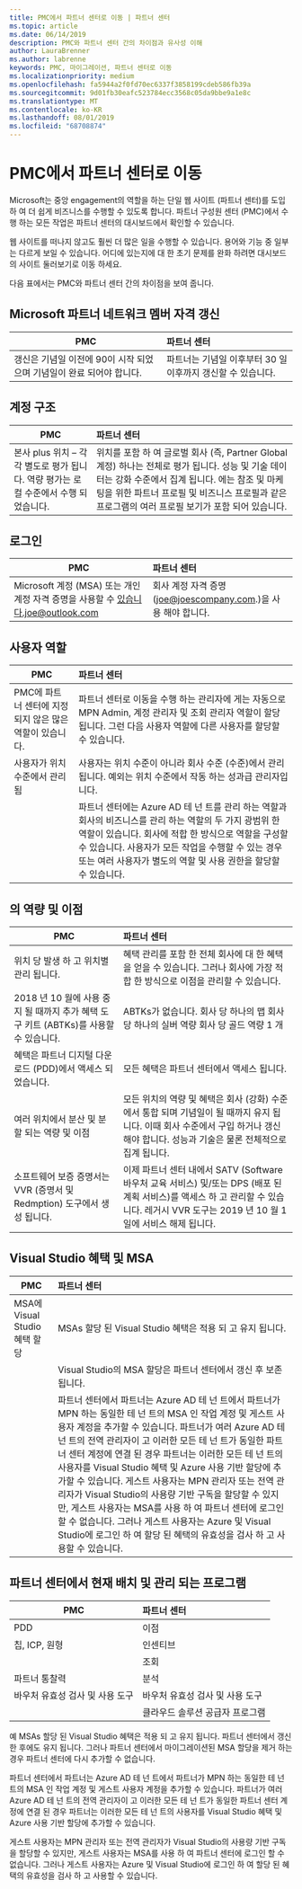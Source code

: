 ```yaml
---
title: PMC에서 파트너 센터로 이동 | 파트너 센터
ms.topic: article
ms.date: 06/14/2019
description: PMC와 파트너 센터 간의 차이점과 유사성 이해
author: LauraBrenner
ms.author: labrenne
keywords: PMC, 마이그레이션, 파트너 센터로 이동
ms.localizationpriority: medium
ms.openlocfilehash: fa5944a2f0fd70ec6337f3858199cdeb586fb39a
ms.sourcegitcommit: 9d01fb30eafc523784ecc3568c05da9bbe9a1e8c
ms.translationtype: MT
ms.contentlocale: ko-KR
ms.lasthandoff: 08/01/2019
ms.locfileid: "68708874"
---
```

# <a name="moving-from-pmc-to-partner-center"></a>PMC에서 파트너 센터로 이동

Microsoft는 중앙 engagement의 역할을 하는 단일 웹 사이트 (파트너 센터)를 도입 하 여 더 쉽게 비즈니스를 수행할 수 있도록 합니다. 파트너 구성원 센터 (PMC)에서 수행 하는 모든 작업은 파트너 센터의 대시보드에서 확인할 수 있습니다. 

웹 사이트를 떠나지 않고도 훨씬 더 많은 일을 수행할 수 있습니다. 용어와 기능 중 일부는 다르게 보일 수 있습니다. 어디에 있는지에 대 한 초기 문제를 완화 하려면 대시보드의 사이트 둘러보기로 이동 하세요.

다음 표에서는 PMC와 파트너 센터 간의 차이점을 보여 줍니다.

## <a name="renewing-your-microsoft-partner-network--membership"></a>Microsoft 파트너 네트워크 멤버 자격 갱신

|**PMC**   |**파트너 센터**|
|----------------------|:-----------------------------|
|갱신은 기념일 이전에 90이 시작 되었으며 기념일이 완료 되어야 합니다.| 파트너는 기념일 이후부터 30 일 이후까지 갱신할 수 있습니다.|

## <a name="account-structure"></a>계정 구조

|**PMC**   |**파트너 센터**|
|----------------------|:-----------------------------|
|본사 plus 위치 – 각각 별도로 평가 됩니다. 역량 평가는 로컬 수준에서 수행 되었습니다.|위치를 포함 하 여 글로벌 회사 (즉, Partner Global 계정) 하나는 전체로 평가 됩니다. 성능 및 기술 데이터는 강화 수준에서 집계 됩니다. 에는 참조 및 마케팅을 위한 파트너 프로필 및 비즈니스 프로필과 같은 프로그램의 여러 프로필 보기가 포함 되어 있습니다.|

## <a name="sign-in"></a>로그인

|**PMC**   |**파트너 센터**|
|----------------------|:-----------------------------|
|Microsoft 계정 (MSA) 또는 개인 계정 자격 증명을 사용할 수 있습니다.joe@outlook.com|회사 계정 자격 증명 (joe@joescompany.com.)을 사용 해야 합니다.|

## <a name="user-roles"></a>사용자 역할

|**PMC**   |**파트너 센터**|
|----------------------|:-----------------------------|
|PMC에 파트너 센터에 지정 되지 않은 많은 역할이 있습니다.|파트너 센터로 이동을 수행 하는 관리자에 게는 자동으로 MPN Admin, 계정 관리자 및 조회 관리자 역할이 할당 됩니다. 그런 다음 사용자 역할에 다른 사용자를 할당할 수 있습니다.|
|사용자가 위치 수준에서 관리 됨|사용자는 위치 수준이 아니라 회사 수준 (수준)에서 관리 됩니다. 예외는 위치 수준에서 작동 하는 성과급 관리자입니다.|
|   |파트너 센터에는 Azure AD 테 넌 트를 관리 하는 역할과 회사의 비즈니스를 관리 하는 역할의 두 가지 광범위 한 역할이 있습니다. 회사에 적합 한 방식으로 역할을 구성할 수 있습니다. 사용자가 모든 작업을 수행할 수 있는 경우 또는 여러 사용자가 별도의 역할 및 사용 권한을 할당할 수 있습니다. 

## <a name="how-competencies-and-benefits-are-accounted-for"></a>의 역량 및 이점

|**PMC**   |**파트너 센터**|
|----------------------|:-----------------------------|
|위치 당 발생 하 고 위치별 관리 됩니다.|혜택 관리를 포함 한 전체 회사에 대 한 혜택을 얻을 수 있습니다. 그러나 회사에 가장 적합 한 방식으로 이점을 관리할 수 있습니다. |
|2018 년 10 월에 사용 중지 될 때까지 추가 혜택 도구 키트 (ABTKs)를 사용할 수 있습니다.|ABTKs가 없습니다. 회사 당 하나의 맵 회사 당 하나의 실버 역량 회사 당 골드 역량 1 개|
|혜택은 파트너 디지털 다운로드 (PDD)에서 액세스 되었습니다. |모든 혜택은 파트너 센터에서 액세스 됩니다.|
|여러 위치에서 분산 및 분할 되는 역량 및 이점|모든 위치의 역량 및 혜택은 회사 (강화) 수준에서 통합 되며 기념일이 될 때까지 유지 됩니다. 이때 회사 수준에서 구입 하거나 갱신 해야 합니다. 성능과 기술은 물론 전체적으로 집계 됩니다.|
|소프트웨어 보증 증명서는 VVR (증명서 및 Redmption) 도구에서 생성 됩니다.|이제 파트너 센터 내에서 SATV (Software 바우처 교육 서비스) 및/또는 DPS (배포 된 계획 서비스)를 액세스 하 고 관리할 수 있습니다.  레거시 VVR 도구는 2019 년 10 월 1 일에 서비스 해제 됩니다.  |

## <a name="visual-studio-benefits-and-msa"></a>Visual Studio 혜택 및 MSA

|**PMC**   |**파트너 센터**   |
|-----------------|:-----------------|
|MSA에 Visual Studio 혜택 할당|MSAs 할당 된 Visual Studio 혜택은 적용 되 고 유지 됩니다.|
||Visual Studio의 MSA 할당은 파트너 센터에서 갱신 후 보존 됩니다.|
||파트너 센터에서 파트너는 Azure AD 테 넌 트에서 파트너가 MPN 하는 동일한 테 넌 트의 MSA 인 작업 계정 및 게스트 사용자 계정을 추가할 수 있습니다. 파트너가 여러 Azure AD 테 넌 트의 전역 관리자이 고 이러한 모든 테 넌 트가 동일한 파트너 센터 계정에 연결 된 경우 파트너는 이러한 모든 테 넌 트의 사용자를 Visual Studio 혜택 및 Azure 사용 기반 할당에 추가할 수 있습니다. 게스트 사용자는 MPN 관리자 또는 전역 관리자가 Visual Studio의 사용량 기반 구독을 할당할 수 있지만, 게스트 사용자는 MSA를 사용 하 여 파트너 센터에 로그인 할 수 없습니다. 그러나 게스트 사용자는 Azure 및 Visual Studio에 로그인 하 여 할당 된 혜택의 유효성을 검사 하 고 사용할 수 있습니다. |

## <a name="programs-now-located-and-managed-in-partner-center"></a>파트너 센터에서 현재 배치 및 관리 되는 프로그램 

|**PMC**   |**파트너 센터**|
|----------------------|:-----------------------------|
|PDD  |이점|
|칩, ICP, 원형 | 인센티브|
||조회|
|파트너 통찰력| 분석|
|바우처 유효성 검사 및 사용 도구| 바우처 유효성 검사 및 사용 도구|
|           |클라우드 솔루션 공급자 프로그램|

예 MSAs 할당 된 Visual Studio 혜택은 적용 되 고 유지 됩니다. 파트너 센터에서 갱신 한 후에도 유지 됩니다. 그러나 파트너 센터에서 마이그레이션된 MSA 할당을 제거 하는 경우 파트너 센터에 다시 추가할 수 없습니다.

파트너 센터에서 파트너는 Azure AD 테 넌 트에서 파트너가 MPN 하는 동일한 테 넌 트의 MSA 인 작업 계정 및 게스트 사용자 계정을 추가할 수 있습니다. 파트너가 여러 Azure AD 테 넌 트의 전역 관리자이 고 이러한 모든 테 넌 트가 동일한 파트너 센터 계정에 연결 된 경우 파트너는 이러한 모든 테 넌 트의 사용자를 Visual Studio 혜택 및 Azure 사용 기반 할당에 추가할 수 있습니다.

게스트 사용자는 MPN 관리자 또는 전역 관리자가 Visual Studio의 사용량 기반 구독을 할당할 수 있지만, 게스트 사용자는 MSA를 사용 하 여 파트너 센터에 로그인 할 수 없습니다. 그러나 게스트 사용자는 Azure 및 Visual Studio에 로그인 하 여 할당 된 혜택의 유효성을 검사 하 고 사용할 수 있습니다.
